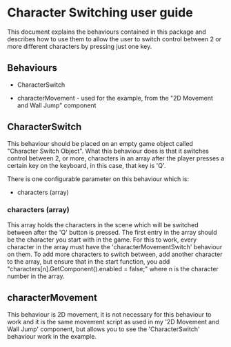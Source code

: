 # Character Switching user guide

This document explains the behaviours contained in this package and describes how to use them to allow the user to switch control between 2 or more different characters by pressing just one key.


## Behaviours

- CharacterSwitch 

- characterMovement - used for the example, from the "2D Movement and Wall Jump" component

## CharacterSwitch

This behaviour should be placed on an empty game object called "Character Switch Object". What this behaviour does is that it switches control between 2, or more, characters in an array after the player presses a certain key on the keyboard, in this case, that key is 'Q'.

There is one configurable parameter on this behaviour which is:

- characters (array)

### characters (array)

This array holds the characters in the scene which will be switched between after the 'Q' button is pressed. The first entry in the array should be the character you start with in the game.
For this to work, every character in the array must have the 'characterMovementSwitch' behaviour on them.
To add more characters to switch between, add another character to the array, but ensure that in the start function, you add "characters[n].GetComponent<characterMovement>().enabled = false;" where n is the character number in the array.

## characterMovement

This behaviour is 2D movement, it is not necessary for this behaviour to work and it is the same movement script as used in my '2D Movement and Wall Jump' component, but allows you to see the 'CharacterSwitch' behaviour work in the example.
